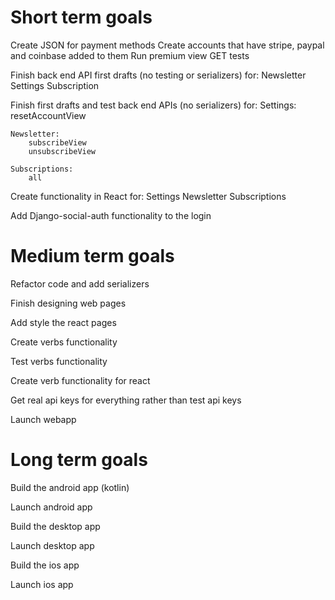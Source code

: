 # Short term goals
Create JSON for payment methods
Create accounts that have stripe, paypal and coinbase added to them
Run premium view GET tests

Finish back end API first drafts (no testing or serializers) for:
    Newsletter
    Settings
    Subscription

Finish first drafts and test back end APIs (no serializers) for:
    Settings:
        resetAccountView
    
    Newsletter:
        subscribeView
        unsubscribeView
    
    Subscriptions:
        all

Create functionality in React for:
    Settings
    Newsletter
    Subscriptions
    
Add Django-social-auth functionality to the login

# Medium term goals
Refactor code and add serializers

Finish designing web pages

Add style the react pages

Create verbs functionality

Test verbs functionality

Create verb functionality for react

Get real api keys for everything rather than test api keys

Launch webapp


# Long term goals

Build the android app (kotlin)

Launch android app

Build the desktop app

Launch desktop app

Build the ios app

Launch ios app